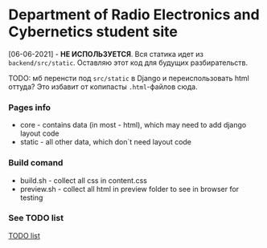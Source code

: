 # Department of Radio Electronics and Cybernetics student site

[06-06-2021] - **НЕ ИСПОЛЬЗУЕТСЯ**.
Вся статика идет из `backend/src/static`. Оставляю этот код для будущих разбирательств.

TODO: мб перенсти под `src/static` в Django и переиспользовать html оттуда?
Это избавит от копипасты `.html`-файлов сюда.

### Pages info

- core - contains data (in most - html), which may need to add django layout code
- static - all other data, which don`t need layout code

### Build comand
- build.sh - collect all css in content.css
- preview.sh - collect all html in preview folder to see in browser for testing

### See TODO list
[TODO list](TODO.md)
